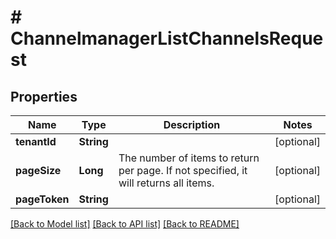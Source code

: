 # # ChannelmanagerListChannelsRequest


## Properties 


Name | Type | Description | Notes
------------ | ------------- | ------------- | -------------
**tenantId**| **String** |   | [optional]
**pageSize**| **Long** | The number of items to return per page. If not specified, it will returns all items.  | [optional]
**pageToken**| **String** |   | [optional]


[[Back to Model list]](../../README.md#models) [[Back to API list]](../../README.md#endpoints) [[Back to README]](../../README.md)

